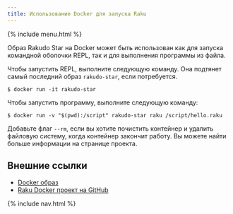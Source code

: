 ```yaml
---
title: Использование Docker для запуска Raku
---
```


{% include menu.html %}

Образ Rakudo Star на Docker может быть использован как для запуска командной
оболочки REPL, так и для выполнения программы из файла.

Чтобы запустить REPL, выполните следующую команду. Она подтянет самый последний
образ `rakudo-star`, если потребуется.

```console
$ docker run -it rakudo-star
```

Чтобы запустить программу, выполните следующую команду:

```console
$ docker run -v "$(pwd):/script" rakudo-star raku /script/hello.raku
```

Добавьте флаг `--rm`, если вы хотите почистить контейнер и удалить файловую систему,
когда контейнер закончит работу. Вы можете найти больше информации на
странице проекта.

## Внешние ссылки

* [Docker образ](https://hub.docker.com/_/rakudo-star/)
* [Raku Docker проект на GitHub](https://github.com/Raku/docker)

{% include nav.html %}
